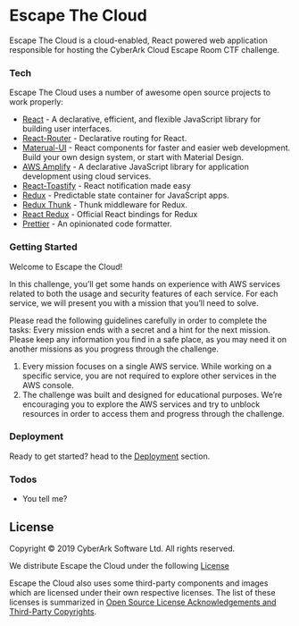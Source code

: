 # Escape The Cloud

Escape The Cloud is a cloud-enabled, React powered web application responsible for hosting the CyberArk Cloud Escape Room CTF challenge.

### Tech

Escape The Cloud uses a number of awesome open source projects to work properly:

* [React](https://github.com/facebook/react) - A declarative, efficient, and flexible JavaScript library for building user interfaces.
* [React-Router](https://github.com/ReactTraining/react-router) - Declarative routing for React.
* [Materual-UI](https://github.com/mui-org/material-ui) - React components for faster and easier web development. Build your own design system, or start with Material Design.
* [AWS Amplify](https://github.com/aws-amplify/amplify-js) - A declarative JavaScript library for application development using cloud services.
* [React-Toastify](https://github.com/fkhadra/react-toastify) - React notification made easy
* [Redux](https://github.com/reduxjs/redux) - Predictable state container for JavaScript apps.
* [Redux Thunk](https://github.com/reduxjs/redux-thunk) - Thunk middleware for Redux.
* [React Redux](https://github.com/reduxjs/react-redux) - Official React bindings for Redux
* [Prettier](https://github.com/prettier/prettier) - An opinionated code formatter.

### Getting Started

Welcome to Escape the Cloud!

In this challenge, you’ll get some hands on experience with AWS services related to both the usage and security features of each service. For each service, we will present you with a mission that you’ll need to solve.

Please read the following guidelines carefully in order to complete the tasks:
Every mission ends with a secret and a hint for the next mission. Please keep any information you find in a safe place, as you may need it on another missions as you progress through the challenge.

1. Every mission focuses on a single AWS service. While working on a specific service, you are not required to explore other services in the AWS console.
2. The challenge was built and designed for educational purposes. We’re encouraging you to explore the AWS services and try to unblock resources in order to access them and progress through the challenge.

### Deployment

Ready to get started? head to the [Deployment](./DEPLOYMENT.md) section.

### Todos

 - You tell me?

## License

Copyright © 2019 CyberArk Software Ltd. All rights reserved.

We distribute Escape the Cloud under the following [License](./LICENSE)

Escape the Cloud also uses some third-party components and images which are licensed under their own respective licenses. The list of these licenses is summarized in [Open Source License Acknowledgements and Third-Party Copyrights](./NOTICE.md).
